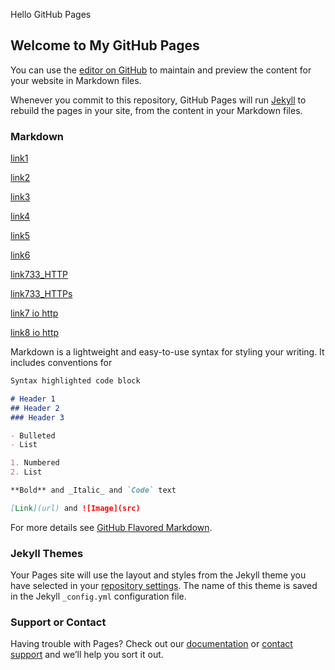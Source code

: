 Hello GitHub Pages
## Welcome to My  GitHub Pages

You can use the [editor on GitHub](https://github.com/HJaliliani/hamplus/edit/master/index.md) to maintain and preview the content for your website in Markdown files.

Whenever you commit to this repository, GitHub Pages will run [Jekyll](https://jekyllrb.com/) to rebuild the pages in your site, from the content in your Markdown files.

### Markdown

[link1](https://hjaliliani.github.io/hamplus/)


[link2](https://hjaliliani.github.io/hamplus/1/)

[link3](https://hjaliliani.github.io/hamplus2/)

[link4](https://hjaliliani.github.io/)


[link5](https://hjaliliani.github.io/2)


[link6](https://hjaliliani.github.io/23/)

[link733_HTTP](http://www.733.ir/?typ=2&mid=11)


[link733_HTTPs](https://www.733.ir/?typ=2&mid=11)

[link7 io http](http://hjaliliani.github.io/)

[link8 io http](http://hjaliliani.github.io/hamplus)



Markdown is a lightweight and easy-to-use syntax for styling your writing. It includes conventions for

```markdown
Syntax highlighted code block

# Header 1
## Header 2
### Header 3

- Bulleted
- List

1. Numbered
2. List

**Bold** and _Italic_ and `Code` text

[Link](url) and ![Image](src)
```

For more details see [GitHub Flavored Markdown](https://guides.github.com/features/mastering-markdown/).

### Jekyll Themes

Your Pages site will use the layout and styles from the Jekyll theme you have selected in your [repository settings](https://github.com/HJaliliani/hamplus/settings). The name of this theme is saved in the Jekyll `_config.yml` configuration file.

### Support or Contact

Having trouble with Pages? Check out our [documentation](https://help.github.com/categories/github-pages-basics/) or [contact support](https://github.com/contact) and we’ll help you sort it out.
